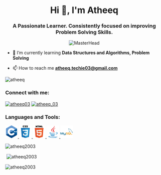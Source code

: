 <h1 align="center">Hi 👋, I'm Atheeq</h1>
<h3 align="center">A Passionate Learner. Consistently focused on improving Problem Solving Skills.</h3>

<p align="center">
  <img src="https://jonmgomes.com/wp-content/uploads/2020/05/Comp_1.gif" width="200" height="100" alt="MasterHead">
</p>

- 🌱 I’m currently learning **Data Structures and Algorithms, Problem Solving**

- 📫 How to reach me **atheeq.techie03@gmail.com**

<img src="https://komarev.com/ghpvc/?username=atheeq2003&color=blue" alt="atheeq" /> 

<h3 align="left">Connect with me:</h3>
<p align="left">
<a href="https://linkedin.com/in/atheeq03" target="blank"><img align="center" src="https://raw.githubusercontent.com/rahuldkjain/github-profile-readme-generator/master/src/images/icons/Social/linked-in-alt.svg" alt="atheeq03" height="30" width="40" /></a>
<a href="https://www.leetcode.com/atheeq_03" target="blank"><img align="center" src="https://raw.githubusercontent.com/rahuldkjain/github-profile-readme-generator/master/src/images/icons/Social/leet-code.svg" alt="atheeq_03" height="30" width="40" /></a>
</p>

<h3 align="left">Languages and Tools:</h3>
<p align="left"> <a href="https://www.w3schools.com/cpp/" target="_blank" rel="noreferrer"> <img src="https://raw.githubusercontent.com/devicons/devicon/master/icons/cplusplus/cplusplus-original.svg" alt="cplusplus" width="40" height="40"/> </a> <a href="https://www.w3schools.com/css/" target="_blank" rel="noreferrer"> <img src="https://raw.githubusercontent.com/devicons/devicon/master/icons/css3/css3-original-wordmark.svg" alt="css3" width="40" height="40"/> </a> <a href="https://www.w3.org/html/" target="_blank" rel="noreferrer"> <img src="https://raw.githubusercontent.com/devicons/devicon/master/icons/html5/html5-original-wordmark.svg" alt="html5" width="40" height="40"/> </a> <a href="https://www.java.com" target="_blank" rel="noreferrer"> <img src="https://raw.githubusercontent.com/devicons/devicon/master/icons/java/java-original.svg" alt="java" width="40" height="40"/> </a> <a href="https://www.mysql.com/" target="_blank" rel="noreferrer"> <img src="https://raw.githubusercontent.com/devicons/devicon/master/icons/mysql/mysql-original-wordmark.svg" alt="mysql" width="40" height="40"/> </a> </p>

<p><img align="center" src="https://github-readme-stats.vercel.app/api/top-langs?username=atheeq2003&show_icons=true&locale=en&layout=compact" alt="atheeq2003" /></p>

<p>&nbsp;<img align="center" src="https://github-readme-stats.vercel.app/api?username=atheeq2003&show_icons=true&locale=en" alt="atheeq2003" /></p>

<p><img align="center" src="https://github-readme-streak-stats.herokuapp.com/?user=atheeq2003&" alt="atheeq2003" /></p>
